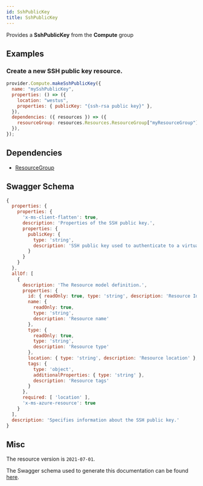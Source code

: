 ```yaml
---
id: SshPublicKey
title: SshPublicKey
---
```

Provides a **SshPublicKey** from the **Compute** group
## Examples
### Create a new SSH public key resource.
```js
provider.Compute.makeSshPublicKey({
  name: "mySshPublicKey",
  properties: () => ({
    location: "westus",
    properties: { publicKey: "{ssh-rsa public key}" },
  }),
  dependencies: ({ resources }) => ({
    resourceGroup: resources.Resources.ResourceGroup["myResourceGroup"],
  }),
});

```
## Dependencies
- [ResourceGroup](../Resources/ResourceGroup.md)
## Swagger Schema
```js
{
  properties: {
    properties: {
      'x-ms-client-flatten': true,
      description: 'Properties of the SSH public key.',
      properties: {
        publicKey: {
          type: 'string',
          description: 'SSH public key used to authenticate to a virtual machine through ssh. If this property is not initially provided when the resource is created, the publicKey property will be populated when generateKeyPair is called. If the public key is provided upon resource creation, the provided public key needs to be at least 2048-bit and in ssh-rsa format.'
        }
      }
    }
  },
  allOf: [
    {
      description: 'The Resource model definition.',
      properties: {
        id: { readOnly: true, type: 'string', description: 'Resource Id' },
        name: {
          readOnly: true,
          type: 'string',
          description: 'Resource name'
        },
        type: {
          readOnly: true,
          type: 'string',
          description: 'Resource type'
        },
        location: { type: 'string', description: 'Resource location' },
        tags: {
          type: 'object',
          additionalProperties: { type: 'string' },
          description: 'Resource tags'
        }
      },
      required: [ 'location' ],
      'x-ms-azure-resource': true
    }
  ],
  description: 'Specifies information about the SSH public key.'
}
```
## Misc
The resource version is `2021-07-01`.

The Swagger schema used to generate this documentation can be found [here](https://github.com/Azure/azure-rest-api-specs/tree/main/specification/compute/resource-manager/Microsoft.Compute/stable/2021-07-01/compute.json).
